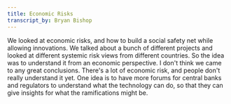 ```yaml
---
title: Economic Risks
transcript_by: Bryan Bishop
---
```

We looked at economic risks, and how to build a social safety net while allowing innovations. We talked about a bunch of different projects and looked at different systemic risk views from different countries. So the idea was to understand it from an economic perspective. I don't think we came to any great conclusions. There's a lot of economic risk, and people don't really understand it yet. One idea is to have more forums for central banks and regulators to understand what the technology can do, so that they can give insights for what the ramifications might be.
